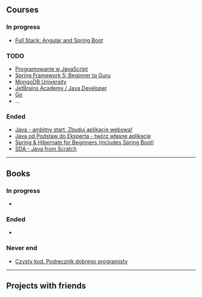 ## Courses

### In progress
- [Full Stack: Angular and Spring Boot](https://www.udemy.com/share/102a9UB0QSclpRR3U=/)

### TODO
- [Programowanie w JavaScript](https://www.udemy.com/share/101ZreB0QSclpRR3U=/)
- [Spring Framework 5: Beginner to Guru](https://www.udemy.com/share/1013MwB0QSclpRR3U=/)
- [MongoDB University](https://university.mongodb.com/)
- [JetBrains Academy / Java Developer](https://hyperskill.org/)
- [Go](https://tour.golang.org/welcome/1)
- ...

### Ended
- [Java - ambitny start. Zbuduj aplikację webową!](https://www.udemy.com/share/101VASB0QSclpRR3U=/)
- [Java od Podstaw do Eksperta - twórz własne aplikacje](https://www.udemy.com/share/1013r4B0QSclpRR3U=/)
- [Spring & Hibernate for Beginners (includes Spring Boot)](https://www.udemy.com/share/101Wc4B0QSclpRR3U=/)
- [SDA - Java from Scratch](https://sdacademy.dev/courses/java-remote/) 

***
## Books

### In progress
- []()
### Ended
- []()
### Never end
- [Czysty kod. Podręcznik dobrego programisty](https://helion.pl/ksiazki/czysty-kod-podrecznik-dobrego-programisty-robert-c-martin,czykov.htm#format/d)

***
## Projects with friends 
